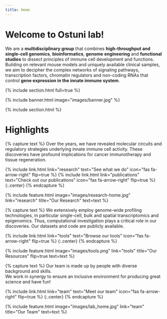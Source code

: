 ```yaml
---
title: Home
---
```


# Welcome to Ostuni lab!

We are a <b>multidisciplinary group</b> that combines <b>high-throughput and single-cell genomics</b>, <b>bioinformatics</b>, <b>genome engineering</b> and <b>functional studies</b> to dissect principles of immune cell development and functions. Building on relevant mouse models and uniquely available clinical samples, we aim to decipher the complex networks of signaling pathways, transcription factors, chromatin regulators and non-coding RNAs that control <b>gene expression in the innate immune system</b>.

{% include section.html full=true %}

{% include banner.html image="images/banner.jpg" %}

{% include section.html %}

# Highlights

{% capture text %}
Over the years, we have revealed molecular circuits and regulatory strategies underlying innate immune cell activity. These discoveries have profound implications for cancer immunotherapy and tissue regeneration.

{%
  include link.html
  link="research"
  text="See what we do"
  icon="fas fa-arrow-right"
  flip=true
%}
{%
  include link.html
  link="publications"
  text="Check out our publications"
  icon="fas fa-arrow-right"
  flip=true
%}
{:.center}
{% endcapture %}

{%
  include feature.html
  image="images/research-home.jpg"
  link="research"
  title="Our Research"
  text=text
%}

{% capture text %}
We extensively employ genome-wide profiling technologies, in particular single-cell, bulk and spatial transcriptomics and epigenomics. 
Thus, computational investigation plays a critical role in our discoveries. Our datasets and code are publicly available.

{%
  include link.html
  link="tools"
  text="Browse our tools"
  icon="fas fa-arrow-right"
  flip=true
%}
{:.center}
{% endcapture %}

{%
  include feature.html
  image="images/tools.png"
  link="tools"
  title="Our Resources"
  flip=true
  text=text
%}

{% capture text %}
Our team is made up by people with diverse background and skills.\
We work in synergy to ensure an inclusive environment for producing great science and have fun! 

{%
  include link.html
  link="team"
  text="Meet our team"
  icon="fas fa-arrow-right"
  flip=true
%}
{:.center}
{% endcapture %}

{%
  include feature.html
  image="images/lab_home.jpg"
  link="team"
  title="Our Team"
  text=text
%}
